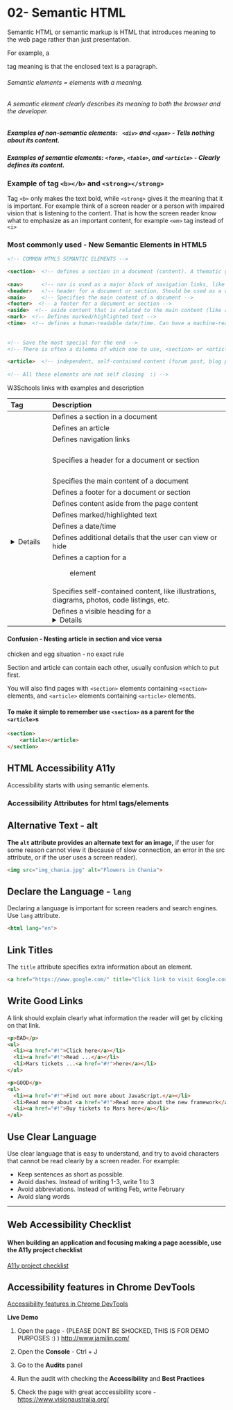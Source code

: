 # 02- Semantic HTML





Semantic HTML or semantic markup is HTML that introduces meaning to the web page rather than just presentation. 



For example, a <p> tag meaning is that the enclosed text is a paragraph.



###### Semantic elements = elements with a meaning.



###### A semantic element clearly describes its meaning to both the browser and the developer.



##### Examples of non-semantic elements:   ` <div>` and `<span>` - Tells nothing about its content.

##### Examples of semantic elements: `<form>`, `<table>`, and `<article>` - Clearly defines its content.







### Example of tag `<b></b>` and `<strong></strong>`



Tag `<b>` only makes the text bold, while `<strong>` gives it the meaning that it is important. For example think of a screen reader or a person with impaired vision that is listening to the content. That is how the screen reader know what to emphasize as an important content, for example `<em>` tag instead of `<i>`





### Most commonly used -  New Semantic Elements in HTML5

```html
<!-- COMMON HTML5 SEMANTIC ELEMENTS -->

<section>  <!-- defines a section in a document (content). A thematic grouping of content, typically with a heading. -->
    
<nav> 	   <!-- nav is used as a major block of navigation links, like navigation bar -->
<header>   <!-- header for a document or section. Should be used as a container for introductory content. -->
<main>     <!-- Specifies the main content of a document -->
<footer>  <!-- a footer for a document or section -->
<aside>  <!-- aside content that is related to the main content (like a sidebar) -->
<mark>  <!-- Defines marked/highlighted text -->
<time>  <!-- defines a human-readable date/time. Can have a machine-readable attribute datetime  -->
    
    
<!-- Save the most special for the end -->
<!-- There is often a dilemma of which one to use, <section> or <article>  :) -->

<article>  <!-- independent, self-contained content (forum post, blog post, article). -->
    
<!-- All these elements are not self closing  :) -->
```



W3Schools links with examples and description

| Tag                                                          | Description                                                  |
| :----------------------------------------------------------- | :----------------------------------------------------------- |
| [<section>](https://www.w3schools.com/tags/tag_section.asp)  | Defines a section in a document                              |
| [<article>](https://www.w3schools.com/tags/tag_article.asp)  | Defines an article                                           |
| [<nav>](https://www.w3schools.com/tags/tag_nav.asp)          | Defines navigation links                                     |
| [<header>](https://www.w3schools.com/tags/tag_header.asp)    | Specifies a header for a document or section                 |
| [<main>](https://www.w3schools.com/tags/tag_main.asp)        | Specifies the main content of a document                     |
| [<footer>](https://www.w3schools.com/tags/tag_footer.asp)    | Defines a footer for a document or section                   |
| [<aside>](https://www.w3schools.com/tags/tag_aside.asp)      | Defines content aside from the page content                  |
| [<mark>](https://www.w3schools.com/tags/tag_mark.asp)        | Defines marked/highlighted text                              |
| [<time>](https://www.w3schools.com/tags/tag_time.asp)        | Defines a date/time                                          |
| [<details>](https://www.w3schools.com/tags/tag_details.asp)  | Defines additional details that the user can view or hide    |
| [<figcaption>](https://www.w3schools.com/tags/tag_figcaption.asp) | Defines a caption for a <figure> element                     |
| [<figure>](https://www.w3schools.com/tags/tag_figure.asp)    | Specifies self-contained content, like illustrations, diagrams, photos, code listings, etc. |
| [<summary>](https://www.w3schools.com/tags/tag_summary.asp)  | Defines a visible heading for a <details> element            |





#### Confusion  - Nesting article in section and vice versa

chicken and egg situation - no exact rule

Section and article can contain each other, usually confusion which to put first.

You will also find pages with `<section>` elements containing `<section>` elements, and `<article>` elements containing `<article>` elements.



#### To make it simple to remember use `<section>` as a parent for the `<article>`s

```html
<section>
	<article></article>
</section>
```





## HTML Accessibility A11y



Accessibility starts with using semantic elements.



### Accessibility Attributes for html tags/elements



## Alternative Text - alt

**The `alt` attribute provides an alternate text for an image,** if the user for some reason cannot view it (because of slow connection, an error in the src attribute, or if the user uses a screen reader).

```html
<img src="img_chania.jpg" alt="Flowers in Chania">
```



## Declare the Language - `lang`

Declaring a language is important for screen readers and search engines. Use `lang` attribute.

```html
<html lang="en">
```



## Link Titles

The `title` attribute specifies extra information about an element. 

```html
<a href="https://www.google.com/" title="Click link to visit Google.com">Google</a>
```





## Write Good Links

A link should explain clearly what information the reader will get by clicking on that link.



```html
<p>BAD</p>
<ul>
  <li><a href="#!">Click here</a></li>
  <li><a href="#!">Read ...</a></li>
  <li>Mars tickets ...<a href="#!">here</a></li>
</ul>

<p>GOOD</p>
<ul>
  <li><a href="#!">Find out more about JavaScript.</a></li>
  <li>Read more about <a href="#!">Read more about the new framework</a></li>
  <li><a href="#!">Buy tickets to Mars here</a></li>
</ul>
```





## Use Clear Language

Use clear language that is easy to understand, and try to avoid characters that cannot be read clearly by a screen reader. For example:

- Keep sentences as short as possible.
- Avoid dashes. Instead of writing 1-3, write 1 to 3
- Avoid abbreviations. Instead of writing Feb, write February
- Avoid slang words

------





## Web Accessibility Checklist



#### When building an application and focusing making a page acessible, use the A11y project checklist



[A11y project checklist](https://a11yproject.com/checklist.html)





## Accessibility features in Chrome DevTools



[Accessibility features in Chrome DevTools](<https://developers.google.com/web/tools/chrome-devtools/accessibility/reference>)



**Live Demo**

1. Open the page - (PLEASE DONT BE SHOCKED, THIS IS FOR DEMO PURPOSES   :)  )  <http://www.jamilin.com/>

   

2. Open the **Console** - Ctrl + J

3. Go to the **Audits** panel 

4. Run the audit with checking the **Accessibility** and **Best Practices**



5. Check the page with great acccessibility score - <https://www.visionaustralia.org/>